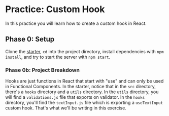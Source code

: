 # Practice: Custom Hook

In this practice you will learn how to create a custom hook in React.

## Phase 0: Setup

Clone the [starter], `cd` into the project directory, install dependencies with
`npm install`, and try to start the server with `npm start`.

### Phase 0b: Project Breakdown

Hooks are just functions in React that start with "use" and can only be used in
Functional Components. In the starter, notice that in the `src` directory,
there's a `hooks` directory and a `utils` directory. In the `utils` directory,
you will find a `validations.js` file that exports on validator. In the `hooks`
directory, you'll find the `textInput.js` file which is exporting a
`useTextInput` custom hook. That's what we'll be writing in this exercise.

[starter]: ./starter
